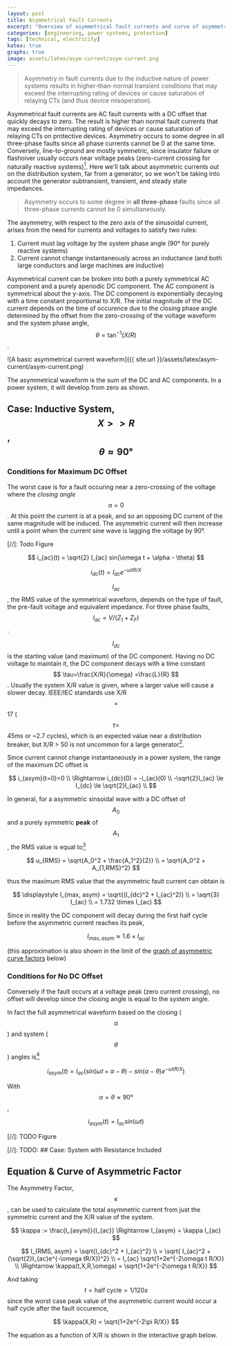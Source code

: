 ```yaml
---
layout: post
title: Asymmetrical Fault Currents
excerpt: "Overview of asymmetrical fault currents and curve of asymmetry factor back-calculation"
categories: [engineering, power systems, protection]
tags: [technical, electricity]
katex: true
graphs: true
image: assets/latex/asym-current/asym-current.png
---
```


> Asymmetry in fault currents due to the inductive nature of power systems results in higher-than-normal transient conditions that may exceed the interrupting rating of devices or cause saturation of relaying CTs (and thus device misoperation).

Asymmetrical fault currents are AC fault currents with a DC offset that quickly decays to zero. The result is higher than normal fault currents that may exceed the interrupting rating of devices or cause saturation of relaying CTs on protective devices. Asymmetry occurs to some degree in all three-phase faults since all phase currents cannot be 0 at the same time. Conversely, line-to-ground are mostly symmetric, since insulator failure or flashoiver usually occurs near voltage peaks (zero-current crossing for naturally reactive systems)[^1]. Here we'll talk about asymmetric currents out on the distribution system, far from a generator, so we won't be taking into account the generator subtransient, transient, and steady state impedances.

> Asymmetry occurs to some degree in __all three-phase__ faults since all three-phase currents cannot be 0 simultaneously.

The asymmetry, with respect to the zero axis of the sinusoidal current, arises from the need for currents and voltages to satisfy two rules: 

1. Current must lag voltage by the system phase angle (90° for purely reactive systems)
2. Current cannot change instantaneously across an inductance (and both large conductors and large machines are inductive)

Asymmetrical current can be broken into both a purely symmetrical AC component and a purely aperiodic DC component. The AC component is symmetrical about the y-axis. The DC component is exponentially decaying with a time constant proportional to X/R. The initial magnitude of the DC current depends on the time of occurence due to the closing phase angle determined by the offset from the zero-crossing of the voltage waveform and the system phase angle, $$\theta=\tan^{-1}(X/R)$$.

![A basic asymmetrical current waveform]({{ site.url }}/assets/latex/asym-current/asym-current.png)

The asymmetrical waveform is the sum of the DC and AC components. In a power system, it will develop from zero as shown.

## Case: Inductive System, $$X>>R$$, $$\theta \approx 90°$$

### Conditions for Maximum DC Offset

The worst case is for a fault occuring near a zero-crossing of the voltage where the _closing angle_ $$\alpha=0$$. At this point the current is at a peak, and so an opposing DC current of the same magnitude will be induced. The asymmetric current will then increase until a point when the current sine wave is lagging the voltage by 90°.

[//]: Todo Figure

$$ i_{ac}(t) = \sqrt{2} I_{ac} sin(\omega t + \alpha - \theta) $$

$$ i_{dc}(t) = I_{dc} e^{-\omega tR/X} $$

$$ I_{ac} $$, the RMS value of the symmetrical waveform, depends on the type of fault, the pre-fault voltage and equivalent impedance. For three phase faults, $$I_{ac} = V/(Z_1+Z_F)$$.

$$I_{dc}$$ is the starting value (and maximum) of the DC component. Having no DC voltage to maintain it, the DC component decays with a time constant $$ \tau=\frac{X/R}{\omega} =\frac{L}{R} $$. Usually the system X/R value is given, where a larger value will cause a slower decay. IEEE/IEC standards use X/R $$=$$ 17 ($$\tau =$$ 45ms or ~2.7 cycles), which is an expected value near a distribution breaker, but X/R > 50 is not uncommon for a large generator[^2].

Since current cannot change instantaneously in a power system, the range of the maximum DC offset is

$$
i_{asym}(t=0)=0 \\
\Rightarrow i_{dc}(0) = -i_{ac}(0)  \\
-\sqrt{2}I_{ac} \le I_{dc} \le \sqrt{2}I_{ac} \\
$$

In general, for a asymmetric sinsoidal wave with a DC offset of $$A_0$$ and a purely symmetric **peak** of $$A_1$$, the RMS value is equal to[^3]

$$ u_{RMS} = \sqrt{A_0^2 + \frac{A_1^2}{2}} \\
= \sqrt{A_0^2 + A_{1,RMS}^2} $$

thus the maximum RMS value that the asymmetric fault current can obtain is

$$ \displaystyle I_{max, asym} = \sqrt{(I_{dc}^2 + I_{ac}^2)} \\
= \sqrt{3} I_{ac} \\
= 1.732 \times I_{ac} $$

Since in reality the DC component will decay during the first half cycle before the asymmetric current reaches its peak,

$$ I_{max,asym} \approx 1.6 \times I_{ac} $$

(this approximation is also shown in the limit of the [graph of asymmetric curve factors](#equation--curve-of-asymmetric-factor) below)

### Conditions for No DC Offset

Conversely if the fault occurs at a voltage peak (zero current crossing), no offset will develop since the closing angle is equal to the system angle.

In fact the full asymmetrical waveform based on the closing ($$\alpha$$) and system ($$\theta$$) angles is[^4]

$$ i_{asym}(t) = I_{ac} (sin(\omega t + \alpha - \theta) - sin(\alpha - \theta) e^{-\omega tR/X}) $$

With $$ \alpha=\theta\approx 90° $$,

$$ i_{asym}(t) = I_{ac}sin(\omega t) $$

[//]: TODO Figure

[//]: TODO: ## Case: System with Resistance Included

## Equation & Curve of Asymmetric Factor

The Asymmetry Factor, $$ \kappa $$, can be used to calculate the total asymmetric current from just the symmetric current and the X/R value of the system.

$$ \kappa := \frac{I_{asym}}{I_{ac}} \Rightarrow I_{asym} = \kappa I_{ac} $$

$$ I_{RMS, asym} = \sqrt{I_{dc}^2 + I_{ac}^2} \\
= \sqrt{ I_{ac}^2 + (\sqrt{2}I_{ac}e^{-\omega tR/X})^2} \\
= I_{ac} \sqrt{1+2e^{-2\omega t R/X}} \\
\Rightarrow \kappa(t,X,R,\omega) = \sqrt{1+2e^{-2\omega t R/X}} $$

And taking $$ t=\text{half cycle}=1/120s $$ since the worst case peak value of the asymmetric current would occur a half cycle after the fault occurence,

$$ \kappa(X,R) = \sqrt{1+2e^{-2\pi R/X}} $$

The equation as a function of X/R is shown in the interactive graph below.

<div id="cb165ea6-2b53-4749-a74a-23007c036f6c" style="height: 100%; width: 100%;" class="plotly-graph-div"></div><script type="text/javascript">window.PLOTLYENV=window.PLOTLYENV || {};window.PLOTLYENV.BASE_URL="https://plot.ly";Plotly.newPlot("cb165ea6-2b53-4749-a74a-23007c036f6c", [{"y": [1.0000034873362755, 1.000028318658172, 1.0001264021319973, 1.0003881278823001, 1.0009286475997388, 1.0018657023091548, 1.0033006508323994, 1.0053074808025657, 1.0079294124783176, 1.0111807212848305, 1.0150513483214005, 1.0195125040789026, 1.024522164881904, 1.030029896495041, 1.03598078914381, 1.042318490926619, 1.0489874293778594, 1.0559343521970252, 1.0631093246902337, 1.0704663103987337, 1.077963442940384, 1.0855630769732811, 1.0932316873186607, 1.1009396689200621, 1.108661076818727, 1.1163733345705935, 1.12405693118547, 1.1316951203342005, 1.1392736308532363, 1.1467803941292616, 1.1542052914756635, 1.1615399228792902, 1.168777397311502, 1.1759121440158509, 1.1829397436942921, 1.1898567782306928, 1.1966606974521394, 1.2033497013892498, 1.2099226365229665, 1.2163789045732143, 1.2227183824772698, 1.228941352310948, 1.23504844001557, 1.2410405619028089, 1.2469188780144262, 1.2526847515125499, 1.2583397133673822, 1.2638854316925998, 1.269323685154173, 1.2746563399461732, 1.2798853298877588, 1.2850126392494414, 1.2900402879645538, 1.294970318924072, 1.2998047870902003, 1.3045457501969113, 1.3091952608344455, 1.3137553597400649, 1.3182280701395341, 1.3226153930032403, 1.3269193030978867, 1.3311417457296095, 1.3352846340874005, 1.33934984710716, 1.3433392277866825, 1.34725458189063, 1.35109767699221, 1.354870241804964, 1.358573965763948, 1.3622104988207144, 1.3657814514210098, 1.369288394638028, 1.3727328604375235, 1.3761163420540987, 1.3794402944606348, 1.3827061349151497, 1.385915243571411, 1.389068964141397, 1.3921686045992818, 1.395215437917974, 1.3982107028304447, 1.401155604609136, 1.4040513158576586, 1.406898977309796, 1.4096996986315415, 1.4124545592225168, 1.4151646090136547, 1.4178308692585146, 1.420454333316007, 1.4230359674226651, 1.4255767114529263, 1.4280774796661528, 1.4305391614393674, 1.4329626219848883, 1.4353487030522274, 1.4376982236137759, 1.4400119805339369, 1.4422907492214823, 1.4445352842650128, 1.4467463200514863, 1.4489245713678578, 1.4510707339859297, 1.4531854852305754, 1.4552694845315355, 1.4573233739590272, 1.4593477787434381, 1.461343307779405, 1.4633105541145883, 1.465250095423483, 1.4671624944666077, 1.4690482995354295, 1.4709080448833842, 1.4727422511433605, 1.4745514257320145, 1.4763360632412799, 1.4780966458174438, 1.4798336435281478, 1.4815475147176778, 1.483238706350891, 1.4849076543461353, 1.4865547838974997, 1.4881805097867313, 1.4897852366851516, 1.4913693594458843, 1.4929332633867216, 1.4944773245639178, 1.4960019100372213, 1.4975073781264263, 1.498994078659726, 1.500462353214145, 1.5019125353483054, 1.5033449508277956, 1.50475991784338, 1.5061577472222956, 1.5075387426328684, 1.5089032007826737, 1.510251411610459, 1.5115836584720408, 1.5129002183203788, 1.514201361880027, 1.5154873538161482, 1.5167584528982783, 1.5180149121590167, 1.5192569790478194, 1.5204848955800498, 1.5216988984814608, 1.5228992193282478, 1.524086084682836, 1.5252597162255324, 1.5264203308821938, 1.5275681409480308, 1.5287033542076904, 1.5298261740517316, 1.530936799589619, 1.5320354257593494, 1.5331222434338216, 1.5341974395240603, 1.5352611970793932, 1.5363136953846876, 1.5373551100547367, 1.5383856131258962, 1.5394053731450534, 1.540414555256022, 1.5414133212834442, 1.5424018298142772, 1.543380236276951, 1.5443486930182615, 1.5453073493780818, 1.5462563517619548, 1.5471958437116375, 1.5481259659736626, 1.5490468565659792, 1.549958650842734, 1.550861481557251, 1.5517554789232677, 1.552640770674482, 1.5535174821224604, 1.5543857362129638, 1.5552456535807324, 1.556097352602786, 1.556940949450278, 1.5577765581389522, 1.5586042905782451, 1.5594242566190704, 1.5602365641003317, 1.5610413188942003, 1.5618386249501908, 1.5626285843380803, 1.563411297289694, 1.564186862239603, 1.5649553758647559, 1.565716933123086, 1.566471627291117, 1.5672195500005979, 1.5679607912742008, 1.5686954395603028, 1.5694235817668816, 1.570145303294552, 1.570860688068764, 1.5715698185711922, 1.5722727758703348, 1.572969639651348, 1.5736604882451373, 1.5743453986567253, 1.5750244465929182, 1.575697706489291, 1.5763652515365083, 1.5770271537060032, 1.5776834837750282, 1.5783343113510988, 1.5789797048958454, 1.5796197317482898, 1.5802544581475628, 1.5808839492550777, 1.5815082691761744, 1.5821274809812513, 1.582741646726394, 1.5833508274735184, 1.583955083310042, 1.5845544733680912, 1.585149055843263, 1.5857388880129488, 1.586324026254234, 1.586904526061384, 1.5874804420629294, 1.5880518280383558, 1.5886187369344174, 1.5891812208810736, 1.5897393312070687, 1.5902931184551565, 1.5908426323969833, 1.591387922047635, 1.5919290356798623, 1.592466020837984, 1.5929989243514844, 1.5935277923483104, 1.5940526702678715, 1.5945736028737578, 1.5950906342661773, 1.5956038078941208, 1.596113166567265, 1.5966187524676134, 1.5971206071608894, 1.597618771607681, 1.5981132861743477, 1.5986041906436934, 1.5990915242254118, 1.5995753255663108, 1.6000556327603168, 1.6005324833582728, 1.6010059143775266, 1.601475962311318, 1.6019426631379723, 1.602406052329899, 1.6028661648624065, 1.6033230352223315, 1.6037766974164933, 1.6042271849799712, 1.6046745309842145, 1.605118768044986, 1.605559928330143, 1.6059980435672614, 1.6064331450511047, 1.6068652636509435, 1.6072944298177252, 1.6077206735911043, 1.6081440246063272, 1.6085645121009835, 1.6089821649216225, 1.609397011530237, 1.6098090800106215, 1.6102183980746048, 1.6106249930681587, 1.611028891977389, 1.6114301214344096, 1.611828707723102, 1.6122246767847634, 1.6126180542236463, 1.6130088653123904, 1.6133971349973508, 1.6137828879038254, 1.6141661483411809, 1.6145469403078823, 1.614925287496426, 1.615301213298182, 1.6156747408081424, 1.6160458928295822, 1.6164146918786322, 1.6167811601887656, 1.617145319715205, 1.6175071921392417, 1.6178667988724797, 1.6182241610609998, 1.6185792995894475, 1.6189322350850441, 1.6192829879215282], "x": [0.5, 0.6, 0.7, 0.7999999999999999, 0.8999999999999999, 0.9999999999999999, 1.0999999999999999, 1.1999999999999997, 1.2999999999999998, 1.4, 1.4999999999999998, 1.5999999999999996, 1.6999999999999997, 1.7999999999999998, 1.8999999999999997, 1.9999999999999996, 2.0999999999999996, 2.1999999999999997, 2.3, 2.3999999999999995, 2.4999999999999996, 2.5999999999999996, 2.6999999999999993, 2.7999999999999994, 2.8999999999999995, 2.9999999999999996, 3.0999999999999996, 3.1999999999999993, 3.2999999999999994, 3.3999999999999995, 3.499999999999999, 3.599999999999999, 3.6999999999999993, 3.7999999999999994, 3.8999999999999995, 3.999999999999999, 4.1, 4.199999999999999, 4.299999999999999, 4.399999999999999, 4.499999999999999, 4.599999999999999, 4.699999999999999, 4.799999999999999, 4.899999999999999, 4.999999999999999, 5.099999999999999, 5.199999999999999, 5.299999999999999, 5.399999999999999, 5.499999999999999, 5.599999999999999, 5.699999999999999, 5.799999999999999, 5.899999999999999, 5.999999999999999, 6.099999999999999, 6.199999999999998, 6.299999999999999, 6.399999999999999, 6.499999999999998, 6.599999999999999, 6.699999999999998, 6.799999999999999, 6.899999999999999, 6.999999999999998, 7.099999999999999, 7.199999999999998, 7.299999999999999, 7.399999999999999, 7.499999999999998, 7.599999999999999, 7.699999999999998, 7.799999999999998, 7.899999999999999, 7.999999999999998, 8.099999999999998, 8.2, 8.299999999999997, 8.399999999999999, 8.499999999999998, 8.599999999999998, 8.699999999999998, 8.799999999999999, 8.899999999999999, 8.999999999999998, 9.099999999999998, 9.199999999999998, 9.299999999999997, 9.399999999999999, 9.499999999999998, 9.599999999999998, 9.699999999999998, 9.799999999999997, 9.899999999999999, 9.999999999999998, 10.099999999999998, 10.199999999999998, 10.299999999999997, 10.399999999999999, 10.499999999999998, 10.599999999999998, 10.699999999999998, 10.799999999999997, 10.899999999999999, 10.999999999999998, 11.099999999999998, 11.199999999999998, 11.299999999999997, 11.399999999999997, 11.499999999999998, 11.599999999999998, 11.699999999999998, 11.799999999999997, 11.899999999999997, 11.999999999999998, 12.099999999999998, 12.199999999999998, 12.299999999999997, 12.399999999999997, 12.499999999999996, 12.599999999999998, 12.699999999999998, 12.799999999999997, 12.899999999999997, 12.999999999999996, 13.099999999999998, 13.199999999999998, 13.299999999999997, 13.399999999999997, 13.499999999999996, 13.599999999999998, 13.699999999999998, 13.799999999999997, 13.899999999999997, 13.999999999999996, 14.099999999999998, 14.199999999999998, 14.299999999999997, 14.399999999999997, 14.499999999999996, 14.599999999999996, 14.699999999999998, 14.799999999999997, 14.899999999999997, 14.999999999999996, 15.099999999999996, 15.199999999999998, 15.299999999999997, 15.399999999999997, 15.499999999999996, 15.599999999999996, 15.699999999999996, 15.799999999999997, 15.899999999999997, 15.999999999999996, 16.099999999999994, 16.199999999999996, 16.299999999999997, 16.4, 16.499999999999996, 16.599999999999998, 16.699999999999996, 16.799999999999997, 16.899999999999995, 16.999999999999996, 17.099999999999998, 17.199999999999996, 17.299999999999997, 17.399999999999995, 17.499999999999996, 17.599999999999998, 17.699999999999996, 17.799999999999997, 17.899999999999995, 17.999999999999996, 18.099999999999994, 18.199999999999996, 18.299999999999997, 18.399999999999995, 18.499999999999996, 18.599999999999994, 18.699999999999996, 18.799999999999997, 18.899999999999995, 18.999999999999996, 19.099999999999994, 19.199999999999996, 19.299999999999997, 19.399999999999995, 19.499999999999996, 19.599999999999994, 19.699999999999996, 19.799999999999997, 19.899999999999995, 19.999999999999996, 20.099999999999994, 20.199999999999996, 20.299999999999997, 20.399999999999995, 20.499999999999996, 20.599999999999994, 20.699999999999996, 20.799999999999997, 20.899999999999995, 20.999999999999996, 21.099999999999994, 21.199999999999996, 21.299999999999997, 21.399999999999995, 21.499999999999996, 21.599999999999994, 21.699999999999996, 21.799999999999994, 21.899999999999995, 21.999999999999996, 22.099999999999994, 22.199999999999996, 22.299999999999994, 22.399999999999995, 22.499999999999996, 22.599999999999994, 22.699999999999996, 22.799999999999994, 22.899999999999995, 22.999999999999996, 23.099999999999994, 23.199999999999996, 23.299999999999994, 23.399999999999995, 23.499999999999996, 23.599999999999994, 23.699999999999996, 23.799999999999994, 23.899999999999995, 23.999999999999996, 24.099999999999994, 24.199999999999996, 24.299999999999994, 24.399999999999995, 24.499999999999993, 24.599999999999994, 24.699999999999996, 24.799999999999994, 24.899999999999995, 24.999999999999993, 25.099999999999994, 25.199999999999996, 25.299999999999994, 25.399999999999995, 25.499999999999993, 25.599999999999994, 25.699999999999996, 25.799999999999994, 25.899999999999995, 25.999999999999993, 26.099999999999994, 26.199999999999996, 26.299999999999994, 26.399999999999995, 26.499999999999993, 26.599999999999994, 26.699999999999996, 26.799999999999994, 26.899999999999995, 26.999999999999993, 27.099999999999994, 27.199999999999996, 27.299999999999994, 27.399999999999995, 27.499999999999993, 27.599999999999994, 27.699999999999996, 27.799999999999994, 27.899999999999995, 27.999999999999993, 28.099999999999994, 28.199999999999992, 28.299999999999994, 28.399999999999995, 28.499999999999993, 28.599999999999994, 28.699999999999992, 28.799999999999994, 28.899999999999995, 28.999999999999993, 29.099999999999994, 29.199999999999992, 29.299999999999994, 29.399999999999995, 29.499999999999993, 29.599999999999994, 29.699999999999992, 29.799999999999994, 29.899999999999995, 29.999999999999993], "mode": "markers+lines", "name": "t=1/120s"}], {"title": "Curve of Asymmetry Factors", "xaxis": {"type": "log", "dtick": "D1", "title": "X/R"}, "yaxis": {"type": "log"}}, {"linkText": "Export to plot.ly", "showLink": true})</script>

### References

[^1]: Zocholl, Stanley E., _Analyzing and Applying Current Transformers_.

[^2]: Yuen, Moon H. "Short Circuit ABC--Learn It in an Hour, Use It Anywhere, Memorize No Formula."

[^3]: <https://masteringelectronicsdesign.com/how-to-derive-the-rms-value-of-a-sine-wave-with-a-dc-offset/>

[^4]: de Metz-Noblat, Benoit, Frédéric Dumas, and Georges Thomasset. "Calculation of short-circuit currents." _Cahier technique 158_
